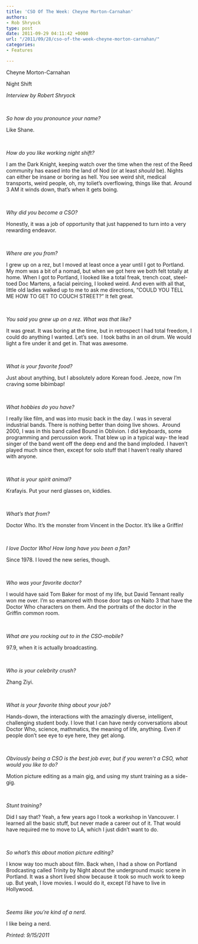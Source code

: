 ```yaml
---
title: 'CSO Of The Week: Cheyne Morton-Carnahan'
authors:
- Rob Shryock
type: post
date: 2011-09-29 04:11:42 +0000
url: "/2011/09/28/cso-of-the-week-cheyne-morton-carnahan/"
categories:
- Features

---
```

Cheyne Morton-Carnahan

Night Shift

_Interview by Robert Shryock_

&nbsp;

_So how do you pronounce your name?_

Like Shane.

&nbsp;

_How do you like working night shift?_

I am the Dark Knight, keeping watch over the time when the rest of the Reed community has eased into the land of Nod (or at least _should_ be). Nights can either be insane or boring as hell. You see weird shit, medical transports, weird people, oh, my toliet&#8217;s overflowing, things like that. Around 3 AM it winds down, that&#8217;s when it gets boing.

&nbsp;

_Why did you become a CSO?_

Honestly, it was a job of opportunity that just happened to turn into a very rewarding endeavor.

&nbsp;

_Where are you from?_

I grew up on a rez, but I moved at least once a year until I got to Portland. My mom was a bit of a nomad, but when we got here we both felt totally at home. When I got to Portland, I looked like a total freak, trench coat, steel-toed Doc Martens, a facial peircing, I looked weird. And even with all that, little old ladies walked up to me to ask me directions, “COULD YOU TELL ME HOW TO GET TO COUCH STREET?” It felt great.

&nbsp;

_You said you grew up on a rez. What was that like?_

It was great. It was boring at the time, but in retrospect I had total freedom, I could do anything I wanted. Let&#8217;s see.  I took baths in an oil drum. We would light a fire under it and get in. That was awesome.

&nbsp;

_What is your favorite food?_

Just about anything, but I absolutely adore Korean food. Jeeze, now I&#8217;m craving some bibimbap!

&nbsp;

_What hobbies do you have?_

I really like film, and was into music back in the day. I was in several industrial bands. There is nothing better than doing live shows.  Around 2000, I was in this band called Bound in Oblivion. I did keyboards, some programming and percussion work. That blew up in a typical way- the lead singer of the band went off the deep end and the band imploded. I haven&#8217;t played much since then, except for solo stuff that I haven&#8217;t really shared with anyone.

&nbsp;

_What is your spirit animal?_

Krafayis. Put your nerd glasses on, kiddies.

&nbsp;

_What&#8217;s that from?_

Doctor Who. It&#8217;s the monster from Vincent in the Doctor. It&#8217;s like a Griffin!

&nbsp;

_I love Doctor Who! How long have you been a fan?_

Since 1978. I loved the new series, though.

&nbsp;

_Who was your favorite doctor?_

I would have said Tom Baker for most of my life, but David Tennant really won me over. I&#8217;m so enamored with those door tags on Naito 3 that have the Doctor Who characters on them. And the portraits of the doctor in the Griffin common room.

&nbsp;

_What are you rocking out to in the CSO-mobile?_ 

97.9, when it is actually broadcasting.

&nbsp;

_Who is your celebrity crush?_

Zhang Ziyi.

&nbsp;

_What is your favorite thing about your job?_

Hands-down, the interactions with the amazingly diverse, intelligent, challenging student body. I love that I can have nerdy conversations about Doctor Who, science, mathmatics, the meaning of life, anything. Even if people don&#8217;t see eye to eye here, they get along.

&nbsp;

_Obviously being a CSO is the best job ever, but if you weren&#8217;t a CSO, what would you like to do?_ 

Motion picture editing as a main gig, and using my stunt training as a side-gig.

&nbsp;

_Stunt training?_

Did I say that? Yeah, a few years ago I took a workshop in Vancouver. I learned all the basic stuff, but never made a career out of it. That would have required me to move to LA, which I just didn&#8217;t want to do.

&nbsp;

_So what&#8217;s this about motion picture editing?_

I know way too much about film. Back when, I had a show on Portland Brodcasting called Trinity by Night about the underground music scene in Portland. It was a short lived show because it took so much work to keep up. But yeah, I love movies. I would do it, except I&#8217;d have to live in Hollywood.

&nbsp;

_Seems like you&#8217;re kind of a nerd._

I like being a nerd.

_Printed: 9/15/2011_